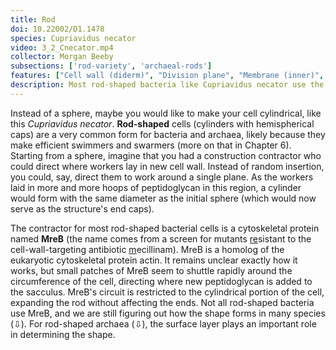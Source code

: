 ```yaml
---
title: Rod
doi: 10.22002/D1.1478
species: Cupriavidus necator
video: 3_2_Cnecator.mp4
collector: Morgan Beeby
subsections: ['rod-variety', 'archaeal-rods']
features: ["Cell wall (diderm)", "Division plane", "Membrane (inner)", "Membrane (outer)", "Ribosomes", "Storage granules", "Vesicles (extracellular)"]
description: Most rod-shaped bacteria like Cupriavidus necator use the actin homolog MreB to dictate the shape of their peptidoglycan cell wall.
---
```


Instead of a sphere, maybe you would like to make your cell cylindrical, like this *Cupriavidus necator*. **Rod-shaped** cells (cylinders with hemispherical caps) are a very common form for bacteria and archaea, likely because they make efficient swimmers and swarmers (more on that in Chapter 6). Starting from a sphere, imagine that you had a construction contractor who could direct where workers lay in new cell wall. Instead of random insertion, you could, say, direct them to work around a single plane. As the workers laid in more and more hoops of peptidoglycan in this region, a cylinder would form with the same diameter as the initial sphere (which would now serve as the structure's end caps).

The contractor for most rod-shaped bacterial cells is a cytoskeletal protein named **MreB** (the name comes from a screen for mutants <u>re</u>sistant to the cell-wall-targeting antibiotic <u>m</u>ecillinam). MreB is a homolog of the eukaryotic cytoskeletal protein actin. It remains unclear exactly how it works, but small patches of MreB seem to shuttle rapidly around the circumference of the cell, directing where new peptidoglycan is added to the sacculus. MreB's circuit is restricted to the cylindrical portion of the cell, expanding the rod without affecting the ends. Not all rod-shaped bacteria use MreB, and we are still figuring out how the shape forms in many species (⇩). For rod-shaped archaea (⇩), the surface layer plays an important role in determining the shape.

